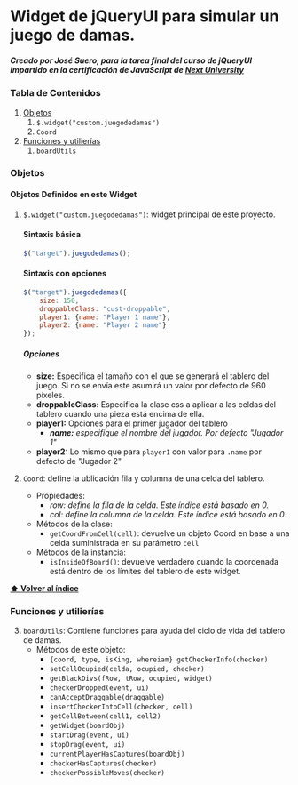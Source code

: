 # Widget de jQueryUI para simular un juego de damas.
##### Creado por José Suero, para la tarea final del curso de jQueryUI impartido en la certificación de JavaScript de [Next University](http://www.nextu.com/)

[ct]:()
### Tabla de Contenidos
1. [Objetos](#objetos)
	1.  ```$.widget("custom.juegodedamas")```
	2.  ```Coord```
2. [Funciones y utilierías](#funciones-y-utilierías)
	1. ```boardUtils```

[1]:()
### Objetos
#### Objetos Definidos en este Widget
1. ```$.widget("custom.juegodedamas")```: widget principal de este proyecto.
    #### Sintaxis básica
    ```javascript 
    $("target").juegodedamas();
    ```
    #### Sintaxis con opciones
    ```javascript 
    $("target").juegodedamas({
        size: 150,
        droppableClass: "cust-droppable",
        player1: {name: "Player 1 name"},
        player2: {name: "Player 2 name"}
    });
    ```
    ##### Opciones
    * **size:** Especifica el tamaño con el que se generará el tablero del juego. Si no se envía este asumirá un valor por defecto de 960 píxeles.
    * **droppableClass:** Especifica la clase css a aplicar a las celdas del tablero cuando una pieza está encima de ella.
    * **player1:** Opciones para el primer jugador del tablero
      * _**name:** especifique el nombre del jugador. Por defecto "Jugador 1"_
    * **player2:** Lo mismo que para `player1` con valor para ``.name`` por defecto de "Jugador 2"

2. ```Coord```: define la ublicación fila y columna de una celda del tablero.
   * Propiedades:
     * _*row:* define la fila de la celda. Este índice está basado en 0._
     * _*col:* define la columna de la celda. Este índice está basado en 0._
   * Métodos de la clase:
     * `getCoordFromCell(cell)`: devuelve un objeto Coord en base a una celda suministrada en su parámetro ``cell``
   * Métodos de la instancia:
     * `isInsideOfBoard()`: devuelve verdadero cuando la coordenada está dentro de los límites del tablero de este widget.

**[⬆ Volver al índice](#tabla-de-contenidos)**

[2]:()
### Funciones y utilierías
3. ```boardUtils```: Contiene funciones para ayuda del ciclo de vida del tablero de damas.
   * Métodos de este objeto:
     * `{coord, type, isKing, whereiam} getCheckerInfo(checker)`
     * `setCellOcupied(celda, ocupied, checker)`
     * `getBlackDivs(fRow, tRow, ocupied, widget)`
     * `checkerDropped(event, ui)`
     * `canAcceptDraggable(draggable)`
     * `insertCheckerIntoCell(checker, cell)`
     * `getCellBetween(cell1, cell2)`
     * `getWidget(boardObj)`
     * `startDrag(event, ui)`
     * `stopDrag(event, ui)`
     * `currentPlayerHasCaptures(boardObj)`
     * `checkerHasCaptures(checker)`
     * `checkerPossibleMoves(checker)`
